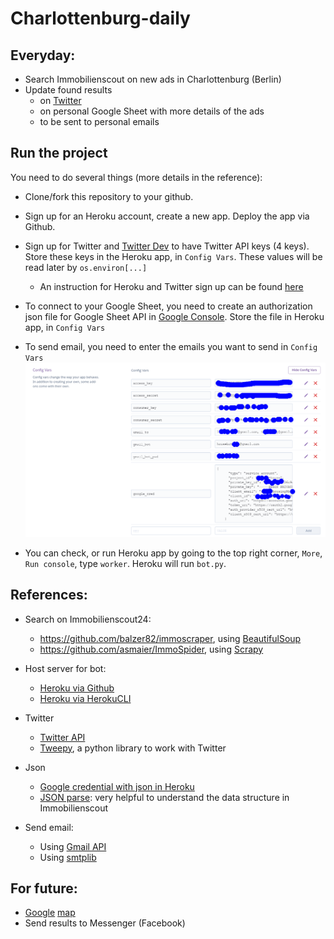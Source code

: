 # Charlottenburg-daily
## Everyday:
* Search Immobilienscout on new ads in Charlottenburg (Berlin)
* Update found results 
  * on [Twitter](https://twitter.com/Berlinhouse1) 
  * on personal Google Sheet with more details of the ads
  * to be sent to personal emails

## Run the project
You need to do several things (more details in the reference):
 * Clone/fork this repository to your github.
 * Sign up for an Heroku account, create a new app. Deploy the app via Github. 
 * Sign up for Twitter and [Twitter Dev](https://developer.twitter.com/en/dashboard) to have Twitter API keys (4 keys). Store these keys in the Heroku app, in ```Config Vars```. These values will be read later by ```os.environ[...]```
   * An instruction for Heroku and Twitter sign up can be found [here](https://tutorials.botsfloor.com/how-to-code-a-simple-twitter-bot-for-complete-beginners-36e37231e67d)
 * To connect to your Google Sheet, you need to create an authorization json file for Google Sheet API in [Google Console](https://console.developers.google.com/apis/dashboard). Store the file in Heroku app, in ```Config Vars```
 * To send email, you need to enter the emails you want to send in ```Config Vars```
 ![ConfigVars](readmefiles/ConfigVars.png)
      
 * You can check, or run Heroku app by going to the top right corner, ```More```, ```Run console```, type ```worker```. Heroku will run ```bot.py```.

## References:
* Search on Immobilienscout24:
  * https://github.com/balzer82/immoscraper, using [BeautifulSoup](https://www.crummy.com/software/BeautifulSoup/bs4/doc/)
  * https://github.com/asmaier/ImmoSpider, using [Scrapy](https://scrapy.org/doc/)
* Host server for bot:
  * [Heroku via Github](https://github.com/tranvohuy/simple_twitter_bot_Heroku_via_Github)
  * [Heroku via HerokuCLI](https://github.com/tranvohuy/simple_twitter_bot)
* Twitter
  * [Twitter API](https://developer.twitter.com/en/docs.html)
  * [Tweepy](http://docs.tweepy.org/en/v3.5.0/getting_started.html), a python library to work with Twitter
  
* Json
   * [Google credential with json in Heroku](https://gist.github.com/hpiwowar/e8360c534444dc26f7fe65dabf138902)
   * [JSON parse](http://json.parser.online.fr/): very helpful to understand the data structure in Immobilienscout
   
 * Send email:
   * Using [Gmail API](https://github.com/shankarj67/python-gmail-api)
   * Using [smtplib](https://stackoverflow.com/questions/10147455/how-to-send-an-email-with-gmail-as-provider-using-python)
   
## For future:
 * [Google](http://mfcabrera.com/blog/2015/1/17/ichbineinberliner.html) [map](https://github.com/mfcabrera/ichbineinberliner)
 * Send results to Messenger (Facebook)

